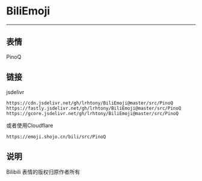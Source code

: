 # BiliEmoji
---
## 表情
PinoQ
## 链接
jsdelivr
```
https://cdn.jsdelivr.net/gh/lrhtony/BiliEmoji@master/src/PinoQ
https://fastly.jsdelivr.net/gh/lrhtony/BiliEmoji@master/src/PinoQ
https://gcore.jsdelivr.net/gh/lrhtony/BiliEmoji@master/src/PinoQ
```
或者使用Cloudflare
```
https://emoji.shojo.cn/bili/src/PinoQ
```
## 说明
Bilibili 表情的版权归原作者所有
